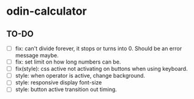 # odin-calculator

## TO-DO

- [ ] fix: can't divide forever, it stops or turns into 0. Should be an error message maybe.
- [ ] fix: set limit on how long numbers can be.
- [ ] fix(style): css active not activating on buttons when using keyboard.
- [ ] style: when operator is active, change background.
- [ ] style: responsive display font-size
- [ ] style: button active transition out timing.
